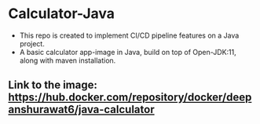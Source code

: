 # Calculator-Java

- This repo is created to implement CI/CD pipeline features on a Java project.
- A basic calculator app-image in Java, build on top of Open-JDK:11, along with maven installation.

## Link to the image: https://hub.docker.com/repository/docker/deepanshurawat6/java-calculator
